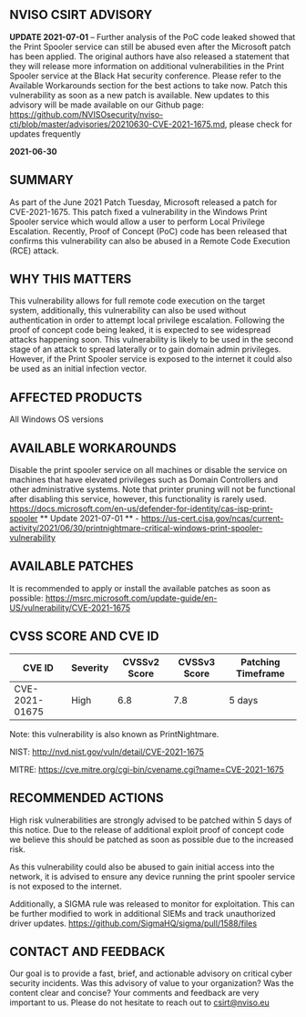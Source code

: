 ## NVISO CSIRT ADVISORY
**UPDATE 2021-07-01** – Further analysis of the PoC code leaked showed that the Print Spooler service can still be abused even after the Microsoft patch has been applied. The original authors have also released a statement that they will release more information on additional vulnerabilities in the Print Spooler service at the Black Hat security conference. Please refer to the Available Workarounds section for the best actions to take now. Patch this vulnerability as soon as a new patch is available. New updates to this advisory will be made available on our Github page: https://github.com/NVISOsecurity/nviso-cti/blob/master/advisories/20210630-CVE-2021-1675.md, please check for updates frequently


**2021-06-30**
## SUMMARY
As part of the June 2021 Patch Tuesday, Microsoft released a patch for CVE-2021-1675. This patch fixed a vulnerability in the Windows Print Spooler service which would allow a user to perform Local Privilege Escalation. Recently, Proof of Concept (PoC) code has been released that confirms this vulnerability can also be abused in a Remote Code Execution (RCE) attack. 

## WHY THIS MATTERS
This vulnerability allows for full remote code execution on the target system, additionally, this vulnerability can also be used without authentication in order to attempt local privilege escalation. Following the proof of concept code being leaked, it is expected to see widespread attacks happening soon. This vulnerability is likely to be used in the second stage of an attack to spread laterally or to gain domain admin privileges. However, if the Print Spooler service is exposed to the internet it could also be used as an initial infection vector. 

## AFFECTED PRODUCTS
All Windows OS versions

## AVAILABLE WORKAROUNDS
Disable the print spooler service on all machines or disable the service on machines that have elevated privileges such as Domain Controllers and other administrative systems. Note that printer pruning will not be functional after disabling this service, however, this functionality is rarely used. 
https://docs.microsoft.com/en-us/defender-for-identity/cas-isp-print-spooler 
** Update 2021-07-01 ** - https://us-cert.cisa.gov/ncas/current-activity/2021/06/30/printnightmare-critical-windows-print-spooler-vulnerability

## AVAILABLE PATCHES
It is recommended to apply or install the available patches as soon as possible:
https://msrc.microsoft.com/update-guide/en-US/vulnerability/CVE-2021-1675

## CVSS SCORE AND CVE ID
|CVE ID	|Severity	|CVSSv2 Score	|CVSSv3 Score	|Patching Timeframe|
|-------|---------|-------------|-------------|------------------|
|CVE-2021-01675	|High	|6.8	|7.8	|5 days|

Note: this vulnerability is also known as PrintNightmare.

NIST: http://nvd.nist.gov/vuln/detail/CVE-2021-1675 

MITRE: https://cve.mitre.org/cgi-bin/cvename.cgi?name=CVE-2021-1675 

## RECOMMENDED ACTIONS
High risk vulnerabilities are strongly advised to be patched within 5 days of this notice. Due to the release of additional exploit proof of concept code we believe this should be patched as soon as possible due to the increased risk.

As this vulnerability could also be abused to gain initial access into the network, it is advised to ensure any device running the print spooler service is not exposed to the internet.

Additionally, a SIGMA rule was released to monitor for exploitation. This can be further modified to work in additional SIEMs and track unauthorized driver updates. 
https://github.com/SigmaHQ/sigma/pull/1588/files 

## CONTACT AND FEEDBACK
Our goal is to provide a fast, brief, and actionable advisory on critical cyber security incidents.
Was this advisory of value to your organization? Was the content clear and concise? Your comments and feedback are very important to us. 
Please do not hesitate to reach out to csirt@nviso.eu   

 
